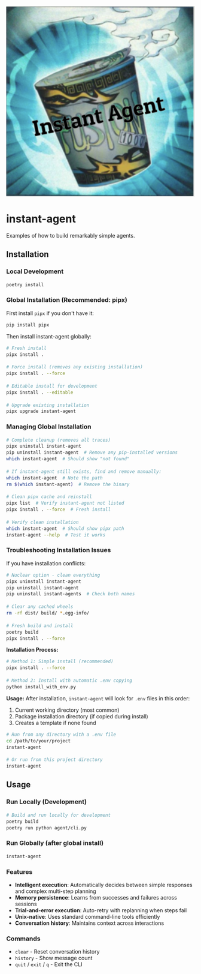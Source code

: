 <div align="center">
  <img src="Instant Agent.png" alt="Instant Agents Banner" width="600">
</div>

# instant-agent

Examples of how to build remarkably simple agents.

## Installation

### Local Development

```bash
poetry install
```

### Global Installation (Recommended: pipx)

First install `pipx` if you don't have it:
```bash
pip install pipx
```

Then install instant-agent globally:
```bash
# Fresh install
pipx install .

# Force install (removes any existing installation)
pipx install . --force

# Editable install for development
pipx install . --editable

# Upgrade existing installation
pipx upgrade instant-agent
```

### Managing Global Installation
```bash
# Complete cleanup (removes all traces)
pipx uninstall instant-agent
pip uninstall instant-agent  # Remove any pip-installed versions
which instant-agent  # Should show "not found"

# If instant-agent still exists, find and remove manually:
which instant-agent  # Note the path
rm $(which instant-agent)  # Remove the binary

# Clean pipx cache and reinstall
pipx list  # Verify instant-agent not listed
pipx install . --force  # Fresh install

# Verify clean installation
which instant-agent  # Should show pipx path
instant-agent --help  # Test it works
```

### Troubleshooting Installation Issues
If you have installation conflicts:
```bash
# Nuclear option - clean everything
pipx uninstall instant-agent
pip uninstall instant-agent
pip uninstall instant-agents  # Check both names

# Clear any cached wheels
rm -rf dist/ build/ *.egg-info/

# Fresh build and install
poetry build
pipx install . --force
```


**Installation Process:**

```bash
# Method 1: Simple install (recommended)
pipx install . --force

# Method 2: Install with automatic .env copying
python install_with_env.py
```

**Usage:** After installation, `instant-agent` will look for `.env` files in this order:
1. Current working directory (most common)
2. Package installation directory (if copied during install)
3. Creates a template if none found

```bash
# Run from any directory with a .env file
cd /path/to/your/project
instant-agent

# Or run from this project directory
instant-agent
```

## Usage

### Run Locally (Development)

```bash
# Build and run locally for development
poetry build
poetry run python agent/cli.py
```

### Run Globally (after global install)

```bash
instant-agent
```

### Features

- **Intelligent execution**: Automatically decides between simple responses and complex multi-step planning
- **Memory persistence**: Learns from successes and failures across sessions
- **Trial-and-error execution**: Auto-retry with replanning when steps fail
- **Unix-native**: Uses standard command-line tools efficiently
- **Conversation history**: Maintains context across interactions

### Commands

- `clear` - Reset conversation history
- `history` - Show message count
- `quit` / `exit` / `q` - Exit the CLI
